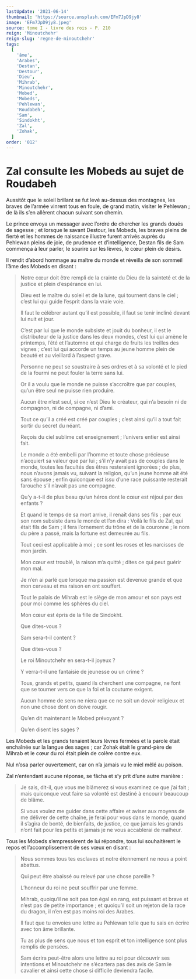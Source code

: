 ```yaml
---
lastUpdate: '2021-06-14'
thumbnail: 'https://source.unsplash.com/EFm7JpD9jy8'
image: 'EFm7JpD9jy8.jpeg'
source: tome I - livre des rois - P. 210
reign: 'Minoutchehr'
reign-slug: 'regne-de-minoutchehr'
tags:
  [
    'âme',
    'Arabes',
    'Destan',
    'Destour',
    'Dieu',
    'Mihrab',
    'Minoutchehr',
    'Mobed',
    'Mobeds',
    'Pehlewan',
    'Roudabeh',
    'Sam',
    'Sindokht',
    'Zal',
    'Zohak',
  ]
order: '012'
---
```


# Zal consulte les Mobeds au sujet de Roudabeh

Aussitôt que le soleil brillant se fut levé au-dessus des montagnes, les braves de l’armée vinrent tous en foule, de grand matin, visiter le Pehlewan ; de là ils s’en allèrent chacun suivant son chemin.

Le prince envoya un messager avec l’ordre de chercher les grands doués de sagesse ; et lorsque le savant Destour, les Mobeds, les braves pleins de fierté et les hommes de naissance illustre furent arrivés auprès du Pehlewan pleins de joie, de prudence et d’intelligence, Destan fils de Sam commença à leur parler, le sourire sur les lèvres, le cœur plein de désirs.

Il rendit d’abord hommage au maître du monde et réveilla de son sommeil l’âme des Mobeds en disant :

> Notre cœur doit être rempli de la crainte du Dieu de la sainteté et de la justice et plein d’espérance en lui.
>
> Dieu est le maître du soleil et de la lune, qui tournent dans le ciel ; c’est lui qui guide l’esprit dans la vraie voie.
>
> Il faut le célébrer autant qu’il est possible, il faut se tenir incliné devant lui nuit et jour.
>
> C’est par lui que le monde subsiste et jouit du bonheur, il est le distributeur de la justice dans les deux mondes, c’est lui qui amène le printemps, l’été et l’automne et qui charge de fruits les treilles des vignes ; c’est lui qui accorde un temps au jeune homme plein de beauté et au vieillard à l’aspect grave.
>
> Personne ne peut se soustraire à ses ordres et à sa volonté et le pied de la fourmi ne peut fouler la terre sans lui.
>
> Or il a voulu que le monde ne puisse s’accroître que par couples, qu’un être seul ne puisse rien produire.
>
> Aucun être n’est seul, si ce n’est Dieu le créateur, qui n’a besoin ni de compagnon, ni de compagne, ni d’ami.
>
> Tout ce qu’il a créé est créé par couples ; c’est ainsi qu’il a tout fait sortir du secret du néant.
>
> Reçois du ciel sublime cet enseignement ; l’univers entier est ainsi fait.
>
> Le monde a été embelli par l’homme et toute chose précieuse n’acquiert sa valeur que par lui ; s’il n’y avait pas de couples dans le monde, toutes les facultés des êtres resteraient ignorées ; de plus, nous n’avons jamais vu, suivant la religion, qu’un jeune homme ait été sans épouse ; enfin quiconque est issu d’une race puissante resterait farouche s’il n’avait pas une compagne.
>
> Qu’y a-t-il de plus beau qu’un héros dont le cœur est réjoui par des enfants ?
>
> Et quand le temps de sa mort arrive, il renaît dans ses fils ; par eux son nom subsiste dans le monde et l’on dira : Voilà le fils de Zal, qui était fils de Sam ; il fera l’ornement du trône et de la couronne ; le nom du père a passé, mais la fortune est demeurée au fils.
>
> Tout ceci est applicable à moi ; ce sont les roses et les narcisses de mon jardin.
>
> Mon cœur est troublé, la raison m’a quitté ; dites ce qui peut guérir mon mal.
>
> Je n’en ai parlé que lorsque ma passion est devenue grande et que mon cerveau et ma raison en ont souffert.
>
> Tout le palais de Mihrab est le siège de mon amour et son pays est pour moi comme les sphères du ciel.
>
> Mon cœur est épris de la fille de Sindokht.
>
> Que dites-vous ?
>
> Sam sera-t-il content ?
>
> Que dites-vous ?
>
> Le roi Minoutchehr en sera-t-il joyeux ?
>
> Y verra-t-il une fantaisie de jeunesse ou un crime ?
>
> Tous, grands et petits, quand ils cherchent une compagne, ne font que se tourner vers ce que la foi et la coutume exigent.
>
> Aucun homme de sens ne niera que ce ne soit un devoir religieux et non une chose dont on doive rougir.
>
> Qu’en dit maintenant le Mobed prévoyant ?
>
> Qu’en disent les sages ?

Les Mobeds et les grands tenaient leurs lèvres fermées et la parole était enchaînée sur la langue des sages ; car Zohak était le grand-père de Mihrab et le cœur du roi était plein de colère contre eux.

Nul n’osa parler ouvertement, car on n’a jamais vu le miel mêlé au poison.

Zal n’entendant aucune réponse, se fâcha et s’y prit d’une autre manière :

> Je sais, dit-il, que vous me blâmerez si vous examinez ce que j’ai fait ; mais quiconque veut faire sa volonté est destiné à encourir beaucoup de blâme.
>
> Si vous voulez me guider dans cette affaire et aviser aux moyens de me délivrer de cette chaîne, je ferai pour vous dans le monde, quand il s’agira de bonté, de bienfaits, de justice, ce que jamais les grands n’ont fait pour les petits et jamais je ne vous accablerai de malheur.

Tous les Mobeds s’empressèrent de lui répondre, tous lui souhaitèrent le repos et l’accomplissement de ses vœux en disant :

> Nous sommes tous tes esclaves et notre étonnement ne nous a point abattus.
>
> Qui peut être abaissé ou relevé par une chose pareille ?
>
> L’honneur du roi ne peut souffrir par une femme.
>
> Mihrab, quoiqu’il ne soit pas ton égal en rang, est puissant et brave et n’est pas de petite importance ; et quoiqu’il soit un rejeton de la race du dragon, il n’en est pas moins roi des Arabes.
>
> Il faut que tu envoies une lettre au Pehlewan telle que tu sais en écrire avec ton âme brillante.
>
> Tu as plus de sens que nous et ton esprit et ton intelligence sont plus remplis de pensées.
>
> Sam écrira peut-être alors une lettre au roi pour découvrir ses intentions et Minoutchehr ne s’écartera pas des avis de Sam le cavalier et ainsi cette chose si difficile deviendra facile.
